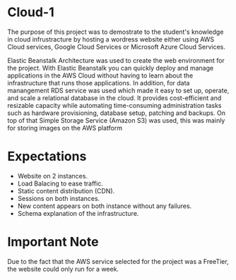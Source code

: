 # Cloud-1
The purpose of this project was to demostrate to the student's knowledge in cloud infrustracture by hosting a wordress website either using AWS Cloud services, Google Cloud Services or Microsoft Azure Cloud Services.

Elastic Beanstalk Architecture was used to create the web environment for the project.  With Elastic Beanstalk you can quickly deploy and manage applications in the AWS Cloud without having to learn about the infrastructure that runs those applications.  In addition, for data manangement RDS service was used which made it easy to set up, operate, and scale a relational database in the cloud. It provides cost-efficient and resizable capacity while automating time-consuming administration tasks such as hardware provisioning, database setup, patching and backups.  On top of that Simple Storage Service (Amazon S3) was used, this was mainly for storing images on the AWS platform

# Expectations
- Website on 2 instances.
- Load Balacing to ease traffic.
- Static content distribution (CDN).
- Sessions on both instances.
- New content appears on both instance without any failures.
- Schema explanation of the infrastructure.
# Important Note
Due to the fact that the AWS service selected for the project was a FreeTier, the website could only run for a week.
